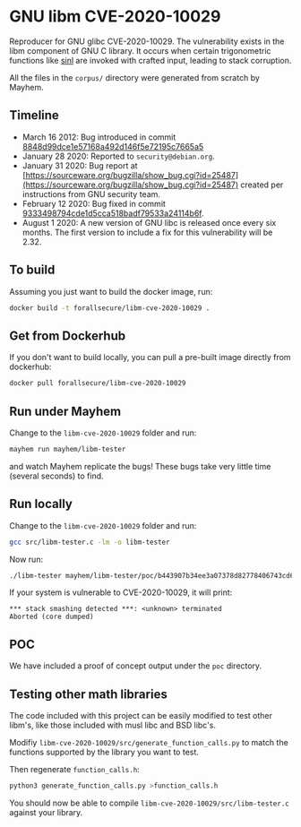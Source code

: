 # GNU libm CVE-2020-10029

Reproducer for GNU glibc CVE-2020-10029. The vulnerability exists in the libm component of GNU C library. It occurs when certain trigonometric functions like [sinl](https://man7.org/linux/man-pages/man3/sin.3.html) are invoked with crafted input, leading to stack corruption.

All the files in the `corpus/` directory were generated from scratch by Mayhem.

## Timeline

- March 16 2012: Bug introduced in commit [8848d99dce1e57168a492d146f5e72195c7665a5](https://sourceware.org/git/?p=glibc.git;a=commit;h=8848d99dce1e57168a492d146f5e72195c7665a5)
- January 28 2020: Reported to `security@debian.org`.
- January 31 2020: Bug report at [https://sourceware.org/bugzilla/show_bug.cgi?id=25487](https://sourceware.org/bugzilla/show_bug.cgi?id=25487) created per instructions from GNU security team.
- February 12 2020: Bug fixed in commit [9333498794cde1d5cca518badf79533a24114b6f](https://sourceware.org/git/gitweb.cgi?p=glibc.git;h=9333498794cde1d5cca518badf79533a24114b6f).
- August 1 2020: A new version of GNU libc is released once every six months. The first version to include a fix for this vulnerability will be 2.32.

## To build

Assuming you just want to build the docker image, run:

```bash
docker build -t forallsecure/libm-cve-2020-10029 .
```

## Get from Dockerhub

If you don't want to build locally, you can pull a pre-built image
directly from dockerhub:

```bash
docker pull forallsecure/libm-cve-2020-10029
```

## Run under Mayhem

Change to the `libm-cve-2020-10029` folder and run:

```bash
mayhem run mayhem/libm-tester
```

and watch Mayhem replicate the bugs! These bugs take very little time (several seconds)
to find.

## Run locally

Change to the `libm-cve-2020-10029` folder and run:

```bash
gcc src/libm-tester.c -lm -o libm-tester
```

Now run:

```bash
./libm-tester mayhem/libm-tester/poc/b443907b34ee3a07378d82778406743cd686d25f
```

If your system is vulnerable to CVE-2020-10029, it will print:

```
*** stack smashing detected ***: <unknown> terminated
Aborted (core dumped)
```

## POC

We have included a proof of concept output under the `poc`
directory.

## Testing other math libraries

The code included with this project can be easily modified to test other libm's, like those included
with musl libc and BSD libc's.

Modifiy `libm-cve-2020-10029/src/generate_function_calls.py` to match the functions supported by the library you want to test.

Then regenerate `function_calls.h`:

```bash
python3 generate_function_calls.py >function_calls.h
```

You should now be able to compile `libm-cve-2020-10029/src/libm-tester.c` against your library.
